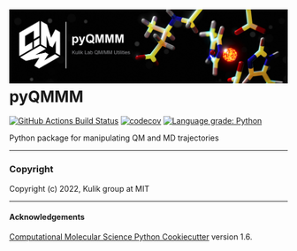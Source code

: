 ![Graphical Summary of README](docs/_static/header.jpg)
pyQMMM
==============================
[//]: # (Badges)
[![GitHub Actions Build Status](https://github.com/davidkastner/pyqmmm/workflows/CI/badge.svg)](https://github.com/davidkastner/pyqmmm/actions?query=workflow%3ACI)
[![codecov](https://codecov.io/gh/davidkastner/pyQMMM/branch/master/graph/badge.svg)](https://codecov.io/gh/davidkastner/pyQMMM/branch/master)
[![Language grade: Python](https://img.shields.io/lgtm/grade/python/g/hjkgrp/MultirefPredict.svg?logo=lgtm&logoWidth=18)](https://lgtm.com/projects/g/hjkgrp/MultirefPredict/context:python)

Python package for manipulating QM and MD trajectories

---
### Copyright

Copyright (c) 2022,  Kulik group at MIT

---
#### Acknowledgements

[Computational Molecular Science Python Cookiecutter](https://github.com/molssi/cookiecutter-cms) version 1.6.
